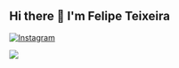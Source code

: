 ## Hi there 👋 I'm Felipe Teixeira
[![Instagram](https://img.shields.io/badge/Instagram-%23E4405F.svg?logo=Instagram&logoColor=white)](https://instagram.com/teixeira0x) 

![](https://github-readme-stats.vercel.app/api/top-langs/?username=teixeira0x&theme=gotham&hide_border=false&include_all_commits=false&count_private=false&layout=compact)
